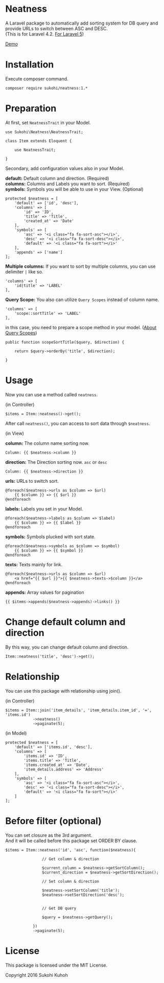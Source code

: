 # Neatness
A Laravel package to automatically add sorting system for DB query and provide URLs to switch between ASC and DESC.  
(This is for Laravel 4.2. [For Laravel 5](https://github.com/SUKOHI/Neatness))

[Demo](http://demo-laravel52.capilano-fw.com/neatness)

# Installation

Execute composer command.

    composer require sukohi/neatness:1.*

# Preparation

At first, set `NeatnessTrait` in your Model.

    use Sukohi\Neatness\NeatnessTrait;
    
    class Item extends Eloquent {
    
        use NeatnessTrait;

    }

Secondary, add configuration values also in your Model.

**default:** Default column and direction. (Required)  
**columns:** Columns and Labels you want to sort. (Required)  
**symbols:** Symbols you will be able to use in your View. (Optional)  

    protected $neatness = [
        'default' => ['id', 'desc'],
        'columns' => [
            'id' => 'ID',
            'title' => 'Title',
            'created_at' => 'Date'
        ],
        'symbols' => [
            'asc' => '<i class="fa fa-sort-asc"></i>',
            'desc' => '<i class="fa fa-sort-desc"></i>',
            'default' => '<i class="fa fa-sort"></i>'
        ],
        'appends' => ['name']
    ];

**Multiple columns:** If you want to sort by multiple columns, you can use delimiter `|` like so.

    'columns' => [
        'id|title' => 'LABEL'
    ],

**Query Scope:** You also can utilize `Query Scopes` instead of column name.  

    'columns' => [
        'scope::sortTitle' => 'LABEL'
    ],

in this case, you need to prepare a scope method in your model. ([About Query Scopes](https://laravel.com/docs/4.2/eloquent#query-scopes))
    
    public function scopeSortTitle($query, $direction) {

        return $query->orderBy('title', $direction);

    }

# Usage

Now you can use a method called `neatness`.

(in Controller)

    $items = Item::neatness()->get();

After call `neatness()`, you can access to sort data through `$neatness`.
    
(in View)

**column:** The column name sorting now.

    Column: {{ $neatness->column }}
    
**direction:** The Direction sorting now. `asc` or `desc`

    Column: {{ $neatness->direction }}
    
**urls:** URLs to switch sort. 
    
    @foreach($neatness->urls as $column => $url)
        {{ $column }} => {{ $url }}
    @endforeach

**labels:** Labels you set in your Model.

    @foreach($neatness->labels as $column => $label)
        {{ $column }} => {{ $label }}
    @endforeach

**symbols:** Symbols plucked with sort state.

    @foreach($neatness->symbols as $column => $symbol)
        {{ $column }} => {{ $symbol }}
    @endforeach

**texts:** Texts mainly for link.

    @foreach($neatness->urls as $column => $url)
        <a href="{{ $url }}">{{ $neatness->texts->$column }}</a>
    @endforeach

**appends:** Array values for pagination
  
    {{ $items->appends($neatness->appends)->links() }}

# Change default column and direction
By this way, you can change default column and direction.

    Item::neatness('title', 'desc')->get();

# Relationship

You can use this package with relationship using join().

(in Controller)

    $items = Item::join('item_details', 'item_details.item_id', '=', 'items.id')
                ->neatness()
                ->paginate(5);

(in Model)

	protected $neatness = [
		'default' => ['items.id', 'desc'],
		'columns' => [
			'items.id' => 'ID',
			'items.title' => 'Title',
			'items.created_at' => 'Date',
			'item_details.address' => 'Address'
		],
		'symbols' => [
			'asc' => '<i class="fa fa-sort-asc"></i>',
			'desc' => '<i class="fa fa-sort-desc"></i>',
			'default' => '<i class="fa fa-sort"></i>'
		]
	];

# Before filter (optional)

You can set closure as the 3rd argument.  
And it will be called before this package set ORDER BY clause.

    $items = Item::neatness('id', 'asc', function($neatness){
                                         
                    // Get column & direction
    
                    $current_column = $neatness->getSortColumn();
                    $current_direction = $neatness->getSortDirection();
    
                    // Set column & direction
    
                    $neatness->setSortColumn('title');
                    $neatness->setSortDirection('desc');
    
    
                    // Get DB query
    
                    $query = $neatness->getQuery();
    
                })
                ->paginate(5);

# License

This package is licensed under the MIT License.

Copyright 2016 Sukohi Kuhoh